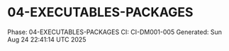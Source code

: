 # 04-EXECUTABLES-PACKAGES
Phase: 04-EXECUTABLES-PACKAGES
CI: CI-DM001-005
Generated: Sun Aug 24 22:41:14 UTC 2025
